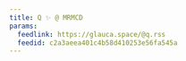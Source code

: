 ```yaml
---
title: Q ✨ @ MRMCD
params:
  feedlink: https://glauca.space/@q.rss
  feedid: c2a3aeea401c4b58d410253e56fa545a
---
```


